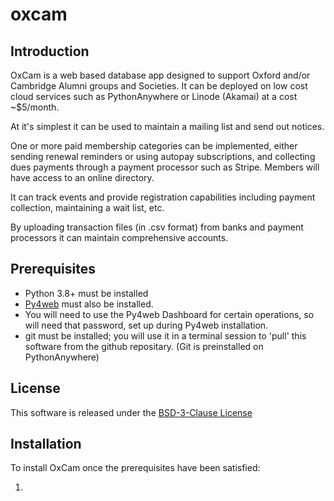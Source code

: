 # oxcam

## Introduction

OxCam is a web based database app designed to support Oxford and/or Cambridge Alumni groups and Societies.
It can be deployed on low cost cloud services such as PythonAnywhere or Linode (Akamai) at a cost ~$5/month.

At it's simplest it can be used to maintain a mailing list and send out notices.

One or more paid membership categories can be implemented, either sending renewal reminders
or using autopay subscriptions, and collecting dues payments through a payment processor such as
Stripe. Members will have access to an online directory.

It can track events and provide registration capabilities including payment collection, maintaining a wait
list, etc.

By uploading transaction files (in .csv format) from banks and payment processors it can maintain
comprehensive accounts.

## Prerequisites

- Python 3.8+ must be installed
- [Py4web](https://py4web.com/_documentation) must also be installed.
- You will need to use the Py4web Dashboard for certain operations, so will need that password, set up
during Py4web installation.
- git must be installed; you will use it in a terminal session to 'pull' this software from the github repositary. (Git is preinstalled on PythonAnywhere)

## License

This software is released under the [BSD-3-Clause License](LICENSE)

## Installation

To install OxCam once the prerequisites have been satisfied:

1.
